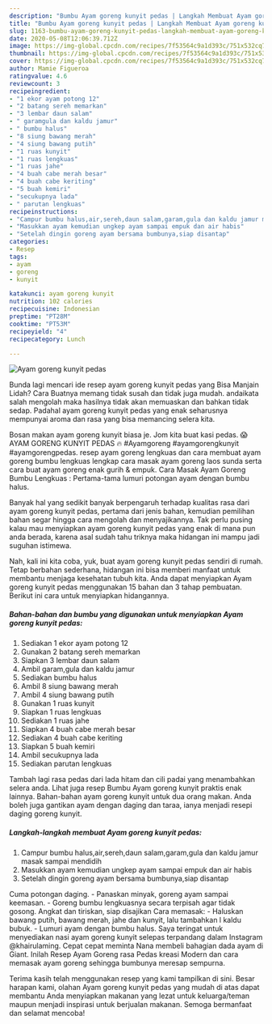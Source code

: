 ```yaml
---
description: "Bumbu Ayam goreng kunyit pedas | Langkah Membuat Ayam goreng kunyit pedas Yang Enak Banget"
title: "Bumbu Ayam goreng kunyit pedas | Langkah Membuat Ayam goreng kunyit pedas Yang Enak Banget"
slug: 1163-bumbu-ayam-goreng-kunyit-pedas-langkah-membuat-ayam-goreng-kunyit-pedas-yang-enak-banget
date: 2020-05-08T12:06:39.712Z
image: https://img-global.cpcdn.com/recipes/7f53564c9a1d393c/751x532cq70/ayam-goreng-kunyit-pedas-foto-resep-utama.jpg
thumbnail: https://img-global.cpcdn.com/recipes/7f53564c9a1d393c/751x532cq70/ayam-goreng-kunyit-pedas-foto-resep-utama.jpg
cover: https://img-global.cpcdn.com/recipes/7f53564c9a1d393c/751x532cq70/ayam-goreng-kunyit-pedas-foto-resep-utama.jpg
author: Mamie Figueroa
ratingvalue: 4.6
reviewcount: 3
recipeingredient:
- "1 ekor ayam potong 12"
- "2 batang sereh memarkan"
- "3 lembar daun salam"
- " garamgula dan kaldu jamur"
- " bumbu halus"
- "8 siung bawang merah"
- "4 siung bawang putih"
- "1 ruas kunyit"
- "1 ruas lengkuas"
- "1 ruas jahe"
- "4 buah cabe merah besar"
- "4 buah cabe keriting"
- "5 buah kemiri"
- "secukupnya lada"
- " parutan lengkuas"
recipeinstructions:
- "Campur bumbu halus,air,sereh,daun salam,garam,gula dan kaldu jamur masak sampai mendidih"
- "Masukkan ayam kemudian ungkep ayam sampai empuk dan air habis"
- "Setelah dingin goreng ayam bersama bumbunya,siap disantap"
categories:
- Resep
tags:
- ayam
- goreng
- kunyit

katakunci: ayam goreng kunyit 
nutrition: 102 calories
recipecuisine: Indonesian
preptime: "PT28M"
cooktime: "PT53M"
recipeyield: "4"
recipecategory: Lunch

---
```



![Ayam goreng kunyit pedas](https://img-global.cpcdn.com/recipes/7f53564c9a1d393c/751x532cq70/ayam-goreng-kunyit-pedas-foto-resep-utama.jpg)

Bunda lagi mencari ide resep ayam goreng kunyit pedas yang Bisa Manjain Lidah? Cara Buatnya memang tidak susah dan tidak juga mudah. andaikata salah mengolah maka hasilnya tidak akan memuaskan dan bahkan tidak sedap. Padahal ayam goreng kunyit pedas yang enak seharusnya mempunyai aroma dan rasa yang bisa memancing selera kita.

Bosan makan ayam goreng kunyit biasa je. Jom kita buat kasi pedas. 😱 AYAM GORENG KUNYIT PEDAS 🔥 #Ayamgoreng #ayamgorengkunyit #ayamgorengpedas. resep ayam goreng lengkuas dan cara membuat ayam goreng bumbu lengkuas lengkap cara masak ayam goreng laos sunda serta cara buat ayam goreng enak gurih &amp; empuk. Cara Masak Ayam Goreng Bumbu Lengkuas : Pertama-tama lumuri potongan ayam dengan bumbu halus.

Banyak hal yang sedikit banyak berpengaruh terhadap kualitas rasa dari ayam goreng kunyit pedas, pertama dari jenis bahan, kemudian pemilihan bahan segar hingga cara mengolah dan menyajikannya. Tak perlu pusing kalau mau menyiapkan ayam goreng kunyit pedas yang enak di mana pun anda berada, karena asal sudah tahu triknya maka hidangan ini mampu jadi suguhan istimewa.


Nah, kali ini kita coba, yuk, buat ayam goreng kunyit pedas sendiri di rumah. Tetap berbahan sederhana, hidangan ini bisa memberi manfaat untuk membantu menjaga kesehatan tubuh kita. Anda dapat menyiapkan Ayam goreng kunyit pedas menggunakan 15 bahan dan 3 tahap pembuatan. Berikut ini cara untuk menyiapkan hidangannya.

<!--inarticleads1-->

##### Bahan-bahan dan bumbu yang digunakan untuk menyiapkan Ayam goreng kunyit pedas:

1. Sediakan 1 ekor ayam potong 12
1. Gunakan 2 batang sereh memarkan
1. Siapkan 3 lembar daun salam
1. Ambil  garam,gula dan kaldu jamur
1. Sediakan  bumbu halus
1. Ambil 8 siung bawang merah
1. Ambil 4 siung bawang putih
1. Gunakan 1 ruas kunyit
1. Siapkan 1 ruas lengkuas
1. Sediakan 1 ruas jahe
1. Siapkan 4 buah cabe merah besar
1. Sediakan 4 buah cabe keriting
1. Siapkan 5 buah kemiri
1. Ambil secukupnya lada
1. Sediakan  parutan lengkuas


Tambah lagi rasa pedas dari lada hitam dan cili padai yang menambahkan selera anda. Lihat juga resep Bumbu Ayam goreng kunyit praktis enak lainnya. Bahan-bahan ayam goreng kunyit untuk dua orang makan. Anda boleh juga gantikan ayam dengan daging dan taraa, ianya menjadi resepi daging goreng kunyit. 

<!--inarticleads2-->

##### Langkah-langkah membuat Ayam goreng kunyit pedas:

1. Campur bumbu halus,air,sereh,daun salam,garam,gula dan kaldu jamur masak sampai mendidih
1. Masukkan ayam kemudian ungkep ayam sampai empuk dan air habis
1. Setelah dingin goreng ayam bersama bumbunya,siap disantap


Cuma potongan daging. - Panaskan minyak, goreng ayam sampai keemasan. - Goreng bumbu lengkuasnya secara terpisah agar tidak gosong. Angkat dan tiriskan, siap disajikan Cara memasak: - Haluskan bawang putih, bawang merah, jahe dan kunyit, lalu tambahkan l kaldu bubuk. - Lumuri ayam dengan bumbu halus. Saya teringat untuk menyediakan nasi ayam goreng kunyit selepas terpandang dalam Instagram @khairulaming. Cepat cepat meminta Nana membeli bahagian dada ayam di Giant. Inilah Resep Ayam Goreng rasa Pedas kreasi Modern dan cara memasak ayam goreng sehingga bumbunya meresap sempurna. 

Terima kasih telah menggunakan resep yang kami tampilkan di sini. Besar harapan kami, olahan Ayam goreng kunyit pedas yang mudah di atas dapat membantu Anda menyiapkan makanan yang lezat untuk keluarga/teman maupun menjadi inspirasi untuk berjualan makanan. Semoga bermanfaat dan selamat mencoba!
